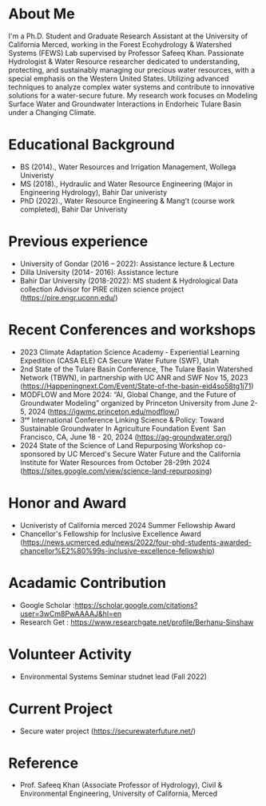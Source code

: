 # About Me 
I'm a Ph.D. Student and Graduate Research Assistant at the University of California Merced, working in the Forest Ecohydrology & Watershed Systems (FEWS) Lab supervised by Professor Safeeq Khan. Passionate Hydrologist & Water Resource researcher dedicated to understanding, protecting, and sustainably managing our precious water resources, with a special emphasis on the Western United States. Utilizing advanced techniques to analyze complex water systems and contribute to innovative solutions for a water-secure future. My research work focuses on Modeling Surface Water and Groundwater Interactions in Endorheic Tulare Basin under a Changing Climate.
# Educational Background 
- BS (2014)., Water Resources and  Irrigation Management, Wollega Univeristy
- MS (2018)., Hydraulic and Water Resource Engineering (Major in Engineering Hydrology), Bahir Dar univeristy 
- PhD (2022)., Water Resource Engineering & Mang’t (course work completed), Bahir Dar Univeristy
# Previous experience 
- University of Gondar  (2016 – 2022):  Assistance lecture & Lecture 
- Dilla University (2014- 2016):  Assistance lecture 
- Bahir Dar University (2018-2022): MS student & Hydrological Data collection Advisor for PIRE citizen science project (https://pire.engr.uconn.edu/)

#  Recent Conferences and workshops 
- 2023 Climate Adaptation Science Academy ‑ Experiential Learning Expedition (CASA ELE) CA Secure Water Future (SWF), Utah 
- 2nd  State of the Tulare Basin Conference, The Tulare Basin Watershed Network (TBWN), in partnership with UC ANR and SWF Nov 15, 2023 (https://Happeningnext.Com/Event/State-of-the-basin-eid4so58tg1j71)
- MODFLOW and More 2024: “AI, Global Change, and the Future of Groundwater Modeling” organized by Princeton University  from June 2-5, 2024 (https://igwmc.princeton.edu/modflow/)
- 3ʳᵈ International Conference Linking Science & Policy: Toward Sustainable Groundwater In Agriculture Foundation Event  San Francisco, CA, June 18 - 20, 2024 (https://ag-groundwater.org/)
- 2024 State of the Science of Land Repurposing Workshop co-sponsored by UC Merced's Secure Water Future and the California Institute for Water Resources from October 28-29th 2024 (https://sites.google.com/view/science-land-repurposing)

 # Honor and Award
  - Ucniveristy of California  merced  2024 Summer Fellowship Award 
  - Chancellor's Fellowship for Inclusive Excellence Award (https://news.ucmerced.edu/news/2022/four-phd-students-awarded-chancellor%E2%80%99s-inclusive-excellence-fellowship)

 # Acadamic Contribution 
  - Google Scholar :https://scholar.google.com/citations?user=3wCm8PwAAAAJ&hl=en
  - Research Get : https://www.researchgate.net/profile/Berhanu-Sinshaw
# Volunteer Activity
 - Environmental Systems Seminar studnet lead (Fall 2022) 
# Current Project
- Secure water project (https://securewaterfuture.net/) 
# Reference
  - Prof. Safeeq Khan (Associate  Professor of Hydrology), Civil & Environmental Engineering, University of California, Merced
  
  
  
  
  


  










